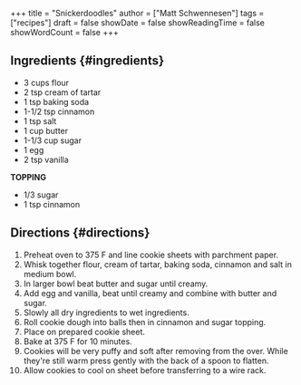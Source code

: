 +++
title = "Snickerdoodles"
author = ["Matt Schwennesen"]
tags = ["recipes"]
draft = false
showDate = false
showReadingTime = false
showWordCount = false
+++

## Ingredients {#ingredients}

-   3 cups flour
-   2 tsp cream of tartar
-   1 tsp baking soda
-   1-1/2 tsp cinnamon
-   1 tsp salt
-   1 cup butter
-   1-1/3 cup sugar
-   1 egg
-   2 tsp vanilla

**TOPPING**

-   1/3 sugar
-   1 tsp cinnamon


## Directions {#directions}

1.  Preheat oven to 375 F and line cookie sheets with parchment paper.
2.  Whisk together flour, cream of tartar, baking soda, cinnamon and salt in
    medium bowl.
3.  In larger bowl beat butter and sugar until creamy.
4.  Add egg and vanilla, beat until creamy and combine with butter and sugar.
5.  Slowly all dry ingredients to wet ingredients.
6.  Roll cookie dough into balls then in cinnamon and sugar topping.
7.  Place on prepared cookie sheet.
8.  Bake at 375 F for 10 minutes.
9.  Cookies will be very puffy and soft after removing from the over. While
    they're still warm press gently with the back of a spoon to flatten.
10. Allow cookies to cool on sheet before transferring to a wire rack.
